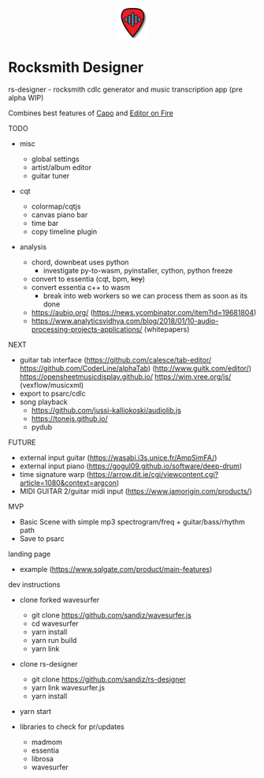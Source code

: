 <p align="center">
<img width="12.5%" src="https://github.com/sandiz/rs-designer/raw/master/src/assets/icons/icon-1024x1024.png">
</p>

# Rocksmith Designer
rs-designer - rocksmith cdlc generator and music transcription app (pre alpha WIP)

Combines best features of [Capo](http://supermegaultragroovy.com/products/capo/mac/) and [Editor on Fire](https://github.com/raynebc/editor-on-fire)

TODO
- misc
    - global settings
    - artist/album editor
    - guitar tuner
- cqt
    - colormap/cqtjs
    - canvas piano bar 
    - time bar
    - copy timeline plugin

- analysis
   - chord, downbeat uses python
        - investigate py-to-wasm, pyinstaller, cython, python freeze
   - convert to essentia (cqt, bpm, ~~key~~)
   - convert essentia c++ to wasm
        - break into web workers so we can process them as soon as its done
   - https://aubio.org/ (https://news.ycombinator.com/item?id=19681804)
   - https://www.analyticsvidhya.com/blog/2018/01/10-audio-processing-projects-applications/ (whitepapers)




NEXT

- guitar tab interface (https://github.com/calesce/tab-editor/ https://github.com/CoderLine/alphaTab) (http://www.guitk.com/editor/)
https://opensheetmusicdisplay.github.io/
https://wim.vree.org/js/ (vexflow/musicxml)
- export to psarc/cdlc
- song playback
  - https://github.com/jussi-kalliokoski/audiolib.js
  - https://tonejs.github.io/
  - pydub


FUTURE
- external input guitar (https://wasabi.i3s.unice.fr/AmpSimFA/)
- external input piano (https://gogul09.github.io/software/deep-drum)
- time signature warp (https://arrow.dit.ie/cgi/viewcontent.cgi?article=1080&context=argcon)
- MIDI GUITAR 2/guitar midi input (https://www.jamorigin.com/products/)


MVP
- Basic Scene with simple mp3 spectrogram/freq + guitar/bass/rhythm path
- Save to psarc

landing page
- example (https://www.sqlgate.com/product/main-features)


dev instructions
- clone forked wavesurfer
    - git clone https://github.com/sandiz/wavesurfer.js
    - cd wavesurfer
    - yarn install
    - yarn run build
    - yarn link
- clone rs-designer
    - git clone https://github.com/sandiz/rs-designer
    - yarn link wavesurfer.js
    - yarn install
- yarn start

- libraries to check for pr/updates
    - madmom
    - essentia
    - librosa
    - wavesurfer